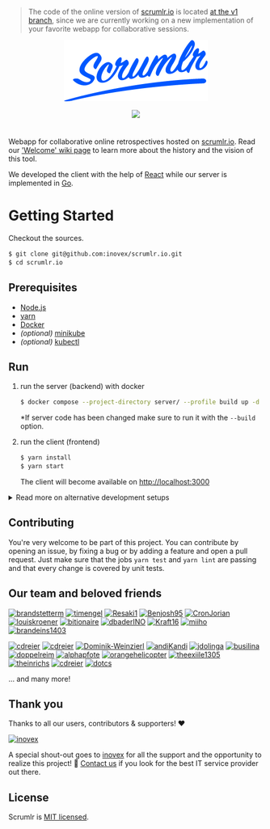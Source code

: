 > The code of the online version of [scrumlr.io](https://scrumlr.io) is located
> [at the v1 branch](https://github.com/inovex/scrumlr.io/tree/v1), since we are currently working on a new
> implementation of your favorite webapp for collaborative sessions.

<div align="center" markdown="1" style="margin-bottom: 2.5em">
  <p>
    <img src="scrumlr.png" alt="scrumlr.io" style="width: 284px; max-width: 80%; height: auto;" />
  </p>
  <p>
    <a href="https://github.com/inovex/scrumlr.io/actions/workflows/continuous-integration.yml">
      <img src="https://github.com/inovex/scrumlr.io/actions/workflows/continuous-integration.yml/badge.svg?branch=main"/>
    </a>
  </p>
</div>

Webapp for collaborative online retrospectives hosted on [scrumlr.io](https://scrumlr.io).
Read our ['Welcome' wiki page](https://github.com/inovex/scrumlr.io/wiki/Welcome) to learn more
about the history and the vision of this tool.

We developed the client with the help of [React](https://reactjs.org/) while our server is implemented in [Go](https://go.dev/).

# Getting Started

Checkout the sources.

```bash
$ git clone git@github.com:inovex/scrumlr.io.git
$ cd scrumlr.io
```

## Prerequisites

- [Node.js](https://nodejs.org/)
- [yarn](https://yarnpkg.com/)
- [Docker](https://www.docker.com/)
- _(optional)_ [minikube](https://kubernetes.io/docs/tasks/tools/)
- _(optional)_ [kubectl](https://kubernetes.io/docs/tasks/tools/)

## Run

1. run the server (backend) with docker

    ```bash
    $ docker compose --project-directory server/ --profile build up -d
    ```

    *If server code has been changed make sure to run it with the `--build` option.


2. run the client (frontend)

    ```bash
    $ yarn install
    $ yarn start
    ```

   The client will become available on [http://localhost:3000](http://localhost:3000)

<details>
  <summary>Read more on alternative development setups</summary>

  ## Start server with nodemon and restart on code change

  Start the database and the server in separate processes instead of booting up the whole compose file.

  ```bash
  $ docker compose --project-directory server/ up -d database dashboard
  $ yarn --cwd server/ install
  $ yarn --cwd server/ serve
  ```

  ## Run local Kubernetes development environment

  You can **optionally** run the server on a local Kubernetes setup for development.

  ### minikube

  1. **Use the Docker daemon for minikube**

     To make sure our local docker-built images are used for our minikube deployments.

      ```bash
      $ eval $(minikube docker-env)
      ```
     Important note: You have to run eval `$(minikube docker-env)` on each terminal you want to use, since it only sets the environment variables for the current shell session.

  2. **Start your cluster**

      ```bash
      $ minikube start
      ```

     Optional: You can increase the available cpu cores and memory size in Docker desktop. The allocated resources can then also be used for minikube (e.g. 4 CPU cores and 8GB of ram):
      ```bash
      $ minikube start --cpus 4 --memory 7962
      ```

  3. **Create Nginx Ingress Controller**

      ```bash
      $ kubectl apply -f https://raw.githubusercontent.com/kubernetes/ingress-nginx/controller-v0.47.0/deploy/static/provider/cloud/deploy.yaml
      ```

  4. **Run our deployment script**

     The build script will automatically search for all needed docker images, build them if they're missing and the deployment script will deploy all Kubernetes resources afterwards.
      ```bash
      $ cd deployment
      $ sh build.sh
      $ sh deploy.sh
      ```

  5. **Create a minikube tunnel**

     The minikube tunnel is needed so that our Ingress can be reached on `127.0.0.1`.
      ```bash
      $ minikube tunnel
      ```

  ### Docker Desktop

  On MacOS and Windows machines you could also use the Docker Desktop application as Kubernetes context.

  1. **Enable Kubernetes**

     To enable Kubernetes support and install a standalone instance of Kubernetes running as a Docker container, go to `Docker Desktop > Preferences > Kubernetes` and then click `Enable Kubernetes`.

  2. **Make sure to use the correct Kubernetes context**

     Ensure that the context is pointing to `docker-desktop`.

      ```bash
      $ kubectl config get-contexts
      $ kubectl config use-context docker-desktop
      ```

  3. **Create Nginx Ingress Controller**

      ```bash
      $ kubectl apply -f https://raw.githubusercontent.com/kubernetes/ingress-nginx/controller-v0.47.0/deploy/static/provider/cloud/deploy.yaml
      ```

  4. **Run our build & deployment script**

     The build script will automatically search for all needed docker images, build them if they're missing and the deployment script will deploy all Kubernetes resources afterwards.
      ```bash
      $ cd deployment
      $ sh build.sh
      $ sh deploy.sh
      ```
</details>

## Contributing

You're very welcome to be part of this project. You can contribute by opening an issue, by
fixing a bug or by adding a feature and open a pull request. Just make sure that the jobs
`yarn test` and `yarn lint` are passing and that every change is covered by unit tests.

## Our team and beloved friends

[<img src="https://avatars.githubusercontent.com/u/36969812?s=48&amp;v=4" width="48" height="48" alt="brandstetterm">](https://github.com/brandstetterm)
[<img src="https://avatars.githubusercontent.com/u/32651718?s=48&amp;v=4" width="48" height="48" alt="timengel">](https://github.com/timengel)
[<img src="https://avatars.githubusercontent.com/u/35272402?s=48&amp;v=4" width="48" height="48" alt="Resaki1">](https://github.com/Resaki1)
[<img src="https://avatars.githubusercontent.com/u/49522775?s=48&amp;v=4" width="48" height="48" alt="Benjosh95">](https://github.com/Benjosh95)
[<img src="https://avatars.githubusercontent.com/u/44020029?s=48&amp;v=4" width="48" height="48" alt="CronJorian">](https://github.com/CronJorian)
[<img src="https://avatars.githubusercontent.com/u/68269653?s=48&amp;v=4" width="48" height="48" alt="louiskroener">](https://github.com/louiskroener)
[<img src="https://avatars.githubusercontent.com/u/1539948?s=48&amp;v=4" width="48" height="48" alt="bitionaire">](https://github.com/bitionaire)
[<img src="https://avatars.githubusercontent.com/u/88541778?s=48&amp;v=4" width="48" height="48" alt="dbaderINO">](https://github.com/dbaderINO)
[<img src="https://avatars.githubusercontent.com/u/105675885?s=48&amp;v=4" width="48" height="48" alt="Kraft16">](https://github.com/Kraft16)
[<img src="https://avatars.githubusercontent.com/u/5772868?s=48&amp;v=4" width="48" height="48" alt="miiho">](https://github.com/miiho)
[<img src="https://avatars.githubusercontent.com/u/70689411?s=48&amp;v=4" width="48" height="48" alt="brandeins1403">](https://github.com/brandeins1403)

[<img src="https://avatars.githubusercontent.com/u/741171?s=36&amp;v=4" width="36" height="36" alt="cdreier">](https://github.com/wlbr)
[<img src="https://avatars.githubusercontent.com/u/5778920?s=36&amp;v=4" width="36" height="36" alt="cdreier">](https://github.com/bontscho)
[<img src="https://avatars.githubusercontent.com/u/60005702?s=36&amp;v=4" width="36" height="36" alt="Dominik-Weinzierl">](https://github.com/Dominik-Weinzierl)
[<img src="https://avatars.githubusercontent.com/u/86951527?s=36&amp;v=4" width="36" height="36" alt="andiKandi">](https://github.com/andiKandi)
[<img src="https://avatars.githubusercontent.com/u/97038583?s=36&amp;v=4" width="36" height="36" alt="jdolinga">](https://github.com/jdolinga)
[<img src="https://avatars.githubusercontent.com/u/5882421?s=36&amp;v=4" width="36" height="36" alt="busilina">](https://github.com/busilina)
[<img src="https://avatars.githubusercontent.com/u/400103?s=36&amp;v=4" width="36" height="36" alt="doppelreim">](https://github.com/doppelreim)
[<img src="https://avatars.githubusercontent.com/u/28045496?s=36&amp;v=4" width="36" height="36" alt="alphapfote">](https://github.com/alphapfote)
[<img src="https://avatars.githubusercontent.com/u/23505569?s=36&amp;v=4" width="36" height="36" alt="orangehelicopter">](https://github.com/orangehelicopter)
[<img src="https://avatars.githubusercontent.com/u/24627030?s=36&amp;v=4" width="36" height="36" alt="theexiile1305">](https://github.com/theexiile1305)
[<img src="https://avatars.githubusercontent.com/u/8872752?s=36&amp;v=4" width="36" height="36" alt="theinrichs">](https://github.com/theinrichs)
[<img src="https://avatars.githubusercontent.com/u/731608?s=36&amp;v=4" width="36" height="36" alt="cdreier">](https://github.com/cdreier)
[<img src="https://avatars.githubusercontent.com/u/3976183?s=36&v=4" width="36" height="36" alt="dotcs">](https://github.com/dotcs)

... and many more!

## Thank you

Thanks to all our users, contributors & supporters! ❤️

<a href="https://inovex.de">
<img src="https://www.inovex.de/wp-content/uploads/2020/10/inovex-logo-dunkelblau-quadrat-1.svg" alt="inovex">
</a>

A special shout-out goes to [inovex](https://inovex.de) for all the support and the opportunity to realize this project! 🙌
[Contact us](https://www.inovex.de/de/kontakt/) if you look for the best IT service provider out there.

## License

Scrumlr is [MIT licensed](https://github.com/inovex/scrumlr.io/blob/main/LICENSE).
